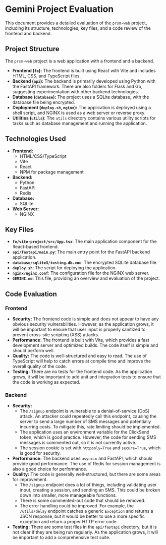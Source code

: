 # Gemini Project Evaluation

This document provides a detailed evaluation of the `prsm-web` project, including its structure, technologies, key files, and a code review of the frontend and backend.

## Project Structure

The `prsm-web` project is a web application with a frontend and a backend.

-   **Frontend (`fe`):** The frontend is built using React with Vite and includes HTML, CSS, and TypeScript files.
-   **Backend (`api`):** The backend is primarily developed using Python with the FastAPI framework. There are also folders for Flask and Go, suggesting experimentation with other backend technologies.
-   **Database (`database`):** The project uses a SQLite database, with the database file being encrypted.
-   **Deployment (`deploy.sh`, `nginx`):** The application is deployed using a shell script, and NGINX is used as a web server or reverse proxy.
-   **Utilities (`utils`):** The `utils` directory contains various utility scripts for tasks such as database management and running the application.

## Technologies Used

-   **Frontend:**
    -   HTML/CSS/TypeScript
    -   Vite
    -   React
    -   NPM for package management
-   **Backend:**
    -   Python
    -   FastAPI
    -   Redis
-   **Database:**
    -   SQLite
-   **Web Server:**
    -   NGINX

## Key Files

-   **`fe/vite-project/src/App.tsx`**: The main application component for the React-based frontend.
-   **`api/fastapi/main.py`**: The main entry point for the FastAPI backend application.
-   **`database/sqlite3/testing.db.enc`**: The encrypted SQLite database file.
-   **`deploy.sh`**: The script for deploying the application.
-   **`nginx/nginx.conf`**: The configuration file for the NGINX web server.
-   **`GEMINI.md`**: This file, providing an overview and evaluation of the project.

## Code Evaluation

### Frontend

-   **Security:** The frontend code is simple and does not appear to have any obvious security vulnerabilities. However, as the application grows, it will be important to ensure that user input is properly sanitized to prevent cross-site scripting (XSS) attacks.
-   **Performance:** The frontend is built with Vite, which provides a fast development server and optimized builds. The code itself is simple and should perform well.
-   **Quality:** The code is well-structured and easy to read. The use of TypeScript will help to catch errors at compile time and improve the overall quality of the code.
-   **Testing:** There are no tests for the frontend code. As the application grows, it will be important to add unit and integration tests to ensure that the code is working as expected.

### Backend

-   **Security:**
    -   The `/signup` endpoint is vulnerable to a denial-of-service (DoS) attack. An attacker could repeatedly call this endpoint, causing the server to send a large number of SMS messages and potentially incurring costs. To mitigate this, rate limiting should be implemented.
    -   The application uses an environment variable for the ClickSend token, which is good practice. However, the code for sending SMS messages is commented out, so it is not currently active.
    -   The session cookie is set with `httponly=True` and `secure=True`, which is good for security.
-   **Performance:** The backend uses `asyncio` and FastAPI, which should provide good performance. The use of Redis for session management is also a good choice for performance.
-   **Quality:** The code is generally well-structured, but there are some areas for improvement.
    -   The `/signup` endpoint does a lot of things, including validating user input, creating a session, and sending an SMS. This could be broken down into smaller, more manageable functions.
    -   There is some commented-out code that should be removed.
    -   The error handling could be improved. For example, the `/utils/delay` endpoint catches a generic `Exception` and returns a JSON response, but it would be better to use a more specific exception and return a proper HTTP error code.
-   **Testing:** There are some test files in the `api/fastapi` directory, but it is not clear if they are being run regularly. As the application grows, it will be important to add a comprehensive test suite.
